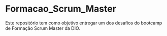 # Formacao_Scrum_Master
Este repositório tem como objetivo entregar um dos desafios do bootcamp de Formação Scrum Master da DIO.
